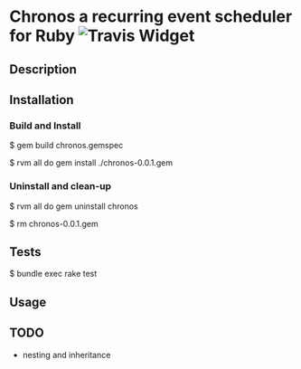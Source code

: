 # Chronos a recurring event scheduler for Ruby ![Travis Widget]
[Travis Widget]: http://travis-ci.org/rowanjt/runt.svg?branch=master


## Description


## Installation

### Build and Install
$ gem build chronos.gemspec

$ rvm all do gem install ./chronos-0.0.1.gem


### Uninstall and clean-up
$ rvm all do gem uninstall chronos

$ rm chronos-0.0.1.gem


## Tests
$ bundle exec rake test


## Usage


## TODO

* nesting and inheritance
